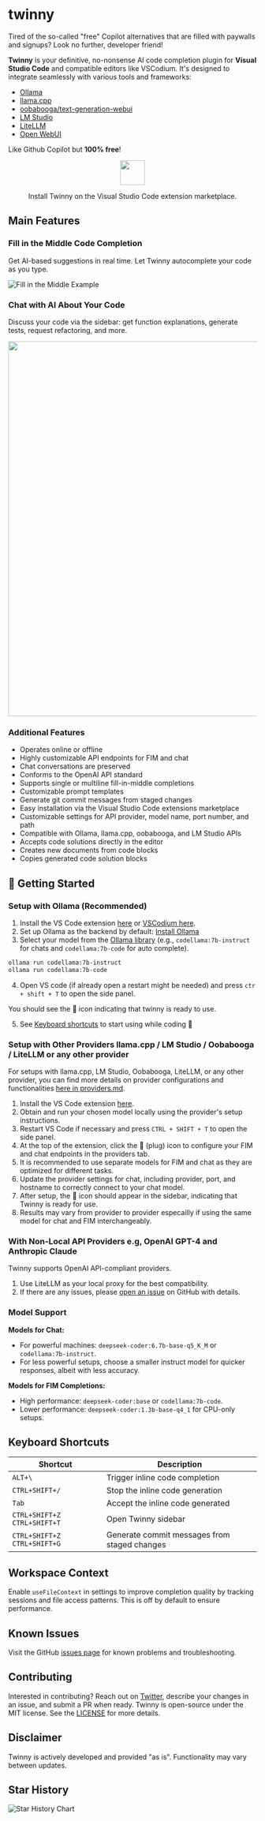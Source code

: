 # twinny

Tired of the so-called "free" Copilot alternatives that are filled with paywalls and signups? Look no further, developer friend!

**Twinny** is your definitive, no-nonsense AI code completion plugin for **Visual Studio Code** and compatible editors like VSCodium. It's designed to integrate seamlessly with various tools and frameworks:

- [Ollama](https://github.com/jmorganca/ollama)
- [llama.cpp](https://github.com/ggerganov/llama.cpp)
- [oobabooga/text-generation-webui](https://github.com/oobabooga/text-generation-webui)
- [LM Studio](https://github.com/lmstudio-ai)
- [LiteLLM](https://github.com/BerriAI/litellm)
- [Open WebUI](https://github.com/open-webui/open-webui)

Like Github Copilot but **100% free**!

<div align="center">
    <a href="https://marketplace.visualstudio.com/items?itemName=rjmacarthy.twinny">
      <img src="https://code.visualstudio.com/assets/images/code-stable.png" height="50" />
    </a>
    <p>
      Install Twinny on the Visual Studio Code extension marketplace.
    </p>
</div>

## Main Features

### Fill in the Middle Code Completion

Get AI-based suggestions in real time. Let Twinny autocomplete your code as you type.

![Fill in the Middle Example](https://github.com/rjmacarthy/twinny/assets/5537428/69f567c0-2700-4474-b621-6099255bc87b)

### Chat with AI About Your Code

Discuss your code via the sidebar: get function explanations, generate tests, request refactoring, and more.

<img src="https://github.com/rjmacarthy/twinny/assets/5537428/a5c5bb34-60f6-41f6-8226-c62cf4c17c1d" width="760"/>

### Additional Features

- Operates online or offline
- Highly customizable API endpoints for FIM and chat
- Chat conversations are preserved
- Conforms to the OpenAI API standard
- Supports single or multiline fill-in-middle completions
- Customizable prompt templates
- Generate git commit messages from staged changes
- Easy installation via the Visual Studio Code extensions marketplace
- Customizable settings for API provider, model name, port number, and path
- Compatible with Ollama, llama.cpp, oobabooga, and LM Studio APIs
- Accepts code solutions directly in the editor
- Creates new documents from code blocks
- Copies generated code solution blocks

## 🚀 Getting Started

### Setup with Ollama (Recommended)

1. Install the VS Code extension [here](https://marketplace.visualstudio.com/items?itemName=rjmacarthy.twinny) or [VSCodium here](https://open-vsx.org/extension/rjmacarthy/twinny).
2. Set up Ollama as the backend by default: [Install Ollama](https://ollama.com/)
3. Select your model from the [Ollama library](https://ollama.com/library) (e.g., `codellama:7b-instruct` for chats and `codellama:7b-code` for auto complete).

```sh
ollama run codellama:7b-instruct
ollama run codellama:7b-code
```

4. Open VS code (if already open a restart might be needed) and press `ctr + shift + T` to open the side panel.

You should see the 🤖 icon indicating that twinny is ready to use.

5. See [Keyboard shortcuts](#keyboard-shortcuts) to start using while coding 🎉

### Setup with Other Providers llama.cpp / LM Studio / Oobabooga / LiteLLM or any other provider

For setups with llama.cpp, LM Studio, Oobabooga, LiteLLM, or any other provider, you can find more details on provider configurations and functionalities [here in providers.md](https://github.com/rjmacarthy/twinny/blob/main/docs/providers.md).

1. Install the VS Code extension [here](https://marketplace.visualstudio.com/items?itemName=rjmacarthy.twinny).
2. Obtain and run your chosen model locally using the provider's setup instructions.
3. Restart VS Code if necessary and press `CTRL + SHIFT + T` to open the side panel.
4. At the top of the extension, click the 🔌 (plug) icon to configure your FIM and chat endpoints in the providers tab.
5. It is recommended to use separate models for FIM and chat as they are optimized for different tasks.
6. Update the provider settings for chat, including provider, port, and hostname to correctly connect to your chat model.
7. After setup, the 🤖 icon should appear in the sidebar, indicating that Twinny is ready for use.
8. Results may vary from provider to provider especailly if using the same model for chat and FIM interchangeably.

### With Non-Local API Providers e.g, OpenAI GPT-4 and Anthropic Claude

Twinny supports OpenAI API-compliant providers.

1. Use LiteLLM as your local proxy for the best compatibility.
2. If there are any issues, please [open an issue](https://github.com/rjmacarthy/twinny/issues/new/choose) on GitHub with details.

### Model Support

**Models for Chat:**
- For powerful machines: `deepseek-coder:6.7b-base-q5_K_M` or `codellama:7b-instruct`.
- For less powerful setups, choose a smaller instruct model for quicker responses, albeit with less accuracy.

**Models for FIM Completions:**
- High performance: `deepseek-coder:base` or `codellama:7b-code`.
- Lower performance: `deepseek-coder:1.3b-base-q4_1` for CPU-only setups.

## Keyboard Shortcuts

| Shortcut                    | Description                                      |
| ----------------------------| -------------------------------------------------|
| `ALT+\`                     | Trigger inline code completion                   |
| `CTRL+SHIFT+/`              | Stop the inline code generation                  | 
| `Tab`                       | Accept the inline code generated                 |
| `CTRL+SHIFT+Z CTRL+SHIFT+T` | Open Twinny sidebar                              |
| `CTRL+SHIFT+Z CTRL+SHIFT+G` | Generate commit messages from staged changes   |

## Workspace Context

Enable `useFileContext` in settings to improve completion quality by tracking sessions and file access patterns. This is off by default to ensure performance.

## Known Issues

Visit the GitHub [issues page](https://github.com/rjmacarthy/twinny/issues) for known problems and troubleshooting.

## Contributing

Interested in contributing? Reach out on [Twitter](https://x.com/rjmacarthy), describe your changes in an issue, and submit a PR when ready. Twinny is open-source under the MIT license. See the [LICENSE](https://github.com/rjmacarthy/twinny/blob/master/LICENSE) for more details.

## Disclaimer

Twinny is actively developed and provided "as is". Functionality may vary between updates.

## Star History

<picture>
 <source media="(prefers-color-scheme: dark)" srcset="https://api.star-history.com/svg?repos=rjmacarthy/twinny&type=Date&theme=dark" />
 <source media="(prefers-color-scheme: light)" srcset="https://api.star-history.com/svg?repos=rjmacarthy/twinny&type=Date" />
 <img alt="Star History Chart" src="https://api.star-history.com/svg?repos=rjmacarthy/twinny&type=Date" />
</picture>
